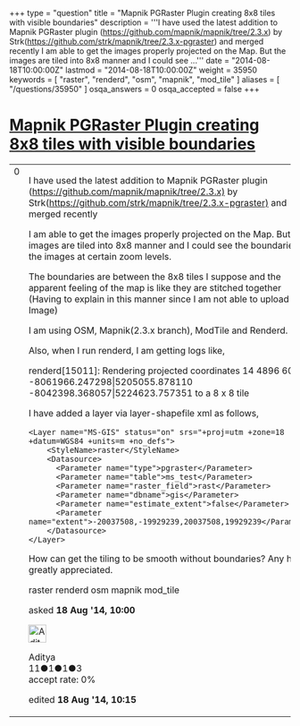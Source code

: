 +++
type = "question"
title = "Mapnik PGRaster Plugin creating 8x8 tiles with visible boundaries"
description = '''I have used the latest addition to Mapnik PGRaster plugin (https://github.com/mapnik/mapnik/tree/2.3.x) by Strk(https://github.com/strk/mapnik/tree/2.3.x-pgraster) and merged recently I am able to get the images properly projected on the Map. But the images are tiled into 8x8 manner and I could see ...'''
date = "2014-08-18T10:00:00Z"
lastmod = "2014-08-18T10:00:00Z"
weight = 35950
keywords = [ "raster", "renderd", "osm", "mapnik", "mod_tile" ]
aliases = [ "/questions/35950" ]
osqa_answers = 0
osqa_accepted = false
+++

<div class="headNormal">

# [Mapnik PGRaster Plugin creating 8x8 tiles with visible boundaries](/questions/35950/mapnik-pgraster-plugin-creating-8x8-tiles-with-visible-boundaries)

</div>

<div id="main-body">

<div id="askform">

<table id="question-table" style="width:100%;">
<colgroup>
<col style="width: 50%" />
<col style="width: 50%" />
</colgroup>
<tbody>
<tr>
<td style="width: 30px; vertical-align: top"><div class="vote-buttons">
<span id="post-35950-upvote" class="ajax-command post-vote up" rel="nofollow" title="I like this post (click again to cancel)"> </span>
<div id="post-35950-score" class="post-score" title="current number of votes">
0
</div>
<span id="post-35950-downvote" class="ajax-command post-vote down" rel="nofollow" title="I dont like this post (click again to cancel)"> </span> <span id="favorite-mark" class="ajax-command favorite-mark" rel="nofollow" title="mark/unmark this question as favorite (click again to cancel)"> </span>
<div id="favorite-count" class="favorite-count">
&#10;</div>
</div></td>
<td><div id="item-right">
<div class="question-body">
<p>I have used the latest addition to Mapnik PGRaster plugin (<a href="https://github.com/mapnik/mapnik/tree/2.3.x)">https://github.com/mapnik/mapnik/tree/2.3.x)</a> by Strk(<a href="https://github.com/strk/mapnik/tree/2.3.x-pgraster)">https://github.com/strk/mapnik/tree/2.3.x-pgraster)</a> and merged recently</p>
<p>I am able to get the images properly projected on the Map. But the images are tiled into 8x8 manner and I could see the boundaries of the images at certain zoom levels.</p>
<p>The boundaries are between the 8x8 tiles I suppose and the apparent feeling of the map is like they are stitched together (Having to explain in this manner since I am not able to upload an Image)</p>
<p>I am using OSM, Mapnik(2.3.x branch), ModTile and Renderd.</p>
<p>Also, when I run renderd, I am getting logs like,</p>
<p>renderd[15011]: Rendering projected coordinates 14 4896 6056 -&gt; -8061966.247298|5205055.878110 -8042398.368057|5224623.757351 to a 8 x 8 tile</p>
<p>I have added a layer via layer-shapefile xml as follows,</p>
<pre><code>&lt;Layer name=&quot;MS-GIS&quot; status=&quot;on&quot; srs=&quot;+proj=utm +zone=18 +datum=WGS84 +units=m +no_defs&quot;&gt;
    &lt;StyleName&gt;raster&lt;/StyleName&gt;
    &lt;Datasource&gt;
      &lt;Parameter name=&quot;type&quot;&gt;pgraster&lt;/Parameter&gt;
      &lt;Parameter name=&quot;table&quot;&gt;ms_test&lt;/Parameter&gt;
      &lt;Parameter name=&quot;raster_field&quot;&gt;rast&lt;/Parameter&gt;
      &lt;Parameter name=&quot;dbname&quot;&gt;gis&lt;/Parameter&gt;
      &lt;Parameter name=&quot;estimate_extent&quot;&gt;false&lt;/Parameter&gt;
      &lt;Parameter name=&quot;extent&quot;&gt;-20037508,-19929239,20037508,19929239&lt;/Parameter&gt;
    &lt;/Datasource&gt;
&lt;/Layer&gt;</code></pre>
<p>How can get the tiling to be smooth without boundaries? Any help greatly appreciated.</p>
</div>
<div id="question-tags" class="tags-container tags">
<span class="post-tag tag-link-raster" rel="tag" title="see questions tagged &#39;raster&#39;">raster</span> <span class="post-tag tag-link-renderd" rel="tag" title="see questions tagged &#39;renderd&#39;">renderd</span> <span class="post-tag tag-link-osm" rel="tag" title="see questions tagged &#39;osm&#39;">osm</span> <span class="post-tag tag-link-mapnik" rel="tag" title="see questions tagged &#39;mapnik&#39;">mapnik</span> <span class="post-tag tag-link-mod_tile" rel="tag" title="see questions tagged &#39;mod_tile&#39;">mod_tile</span>
</div>
<div id="question-controls" class="post-controls">
&#10;</div>
<div class="post-update-info-container">
<div class="post-update-info post-update-info-user">
<p>asked <strong>18 Aug '14, 10:00</strong></p>
<img src="https://secure.gravatar.com/avatar/f33507c19871e0c1dff92d4e5a2bdffb?s=32&amp;d=identicon&amp;r=g" class="gravatar" width="32" height="32" alt="Aditya&#39;s gravatar image" />
<p><span>Aditya</span><br />
<span class="score" title="11 reputation points">11</span><span title="1 badges"><span class="badge1">●</span><span class="badgecount">1</span></span><span title="1 badges"><span class="silver">●</span><span class="badgecount">1</span></span><span title="3 badges"><span class="bronze">●</span><span class="badgecount">3</span></span><br />
<span class="accept_rate" title="Rate of the user&#39;s accepted answers">accept rate:</span> <span title="Aditya has no accepted answers">0%</span></p>
</div>
<div class="post-update-info post-update-info-edited">
<p><span> edited <strong>18 Aug '14, 10:15</strong> </span></p>
</div>
</div>
<div id="comments-container-35950" class="comments-container">
&#10;</div>
<div id="comment-tools-35950" class="comment-tools">
&#10;</div>
<div class="clear">
&#10;</div>
<div id="comment-35950-form-container" class="comment-form-container">
&#10;</div>
<div class="clear">
&#10;</div>
</div></td>
</tr>
</tbody>
</table>

</div>

</div>

